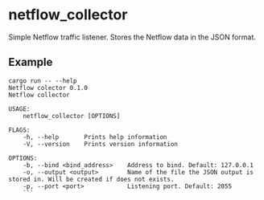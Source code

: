 # netflow_collector

Simple Netflow traffic listener. Stores the Netflow data in the JSON format.

## Example
```
cargo run -- --help
Netflow colector 0.1.0
Netflow collector

USAGE:
    netflow_collector [OPTIONS]

FLAGS:
    -h, --help       Prints help information
    -V, --version    Prints version information

OPTIONS:
    -b, --bind <bind_address>    Address to bind. Default: 127.0.0.1
    -o, --output <output>        Name of the file the JSON output is stored in. Will be created if does not exists.
    -p, --port <port>            Listening port. Default: 2055
    ```
